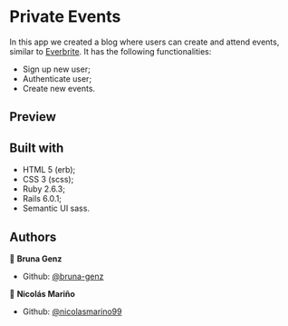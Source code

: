 # Private Events

In this app we created a blog where users can create and attend events, similar to [Everbrite](https://www.eventbrite.com/). It has the following functionalities:

- Sign up new user;
- Authenticate user;
- Create new events.

## Preview



## Built with

- HTML 5 (erb);
- CSS 3 (scss);
- Ruby 2.6.3;
- Rails 6.0.1;
- Semantic UI sass.

## Authors

:woman: **Bruna Genz**

- Github: [@bruna-genz](https://github.com/bruna-genz)

:man: **Nicolás Mariño**

- Github: [@nicolasmarino99](https://github.com/nicolasmarino99)
